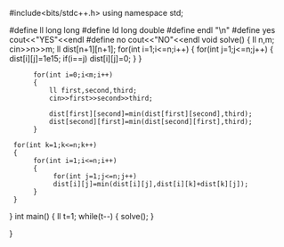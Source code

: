 #include<bits/stdc++.h>
using namespace std;
 
 
#define ll long long
#define ld long double
#define endl "\n"
#define yes cout<<"YES"<<endl
#define no  cout<<"NO"<<endl
void solve()
{
     ll n,m;
     cin>>n>>m;
     ll dist[n+1][n+1];
     for(int i=1;i<=n;i++)
     {
          for(int j=1;j<=n;j++)
          {
               dist[i][j]=1e15;
               if(i==j)
               dist[i][j]=0;
          }
     }
     
          for(int i=0;i<m;i++)
          {
              ll first,second,third;
              cin>>first>>second>>third;
 
              dist[first][second]=min(dist[first][second],third);
              dist[second][first]=min(dist[second][first],third);
          }
 
     for(int k=1;k<=n;k++)
     {
          for(int i=1;i<=n;i++)
          {
               for(int j=1;j<=n;j++)
               dist[i][j]=min(dist[i][j],dist[i][k]+dist[k][j]);
          }
     }
}
int main()
{
     ll t=1;
	while(t--)
	{
	    solve();
	}  
	
}
